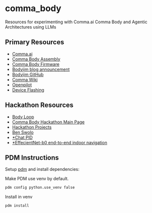 # comma_body
Resources for experimenting with Comma.ai Comma Body and Agentic Architectures using LLMs

## Primary Resources
- [Comma.ai](https://comma.ai/)
- [Comma Body Assembly](https://comma.ai/setup/comma-body)
- [Comma Body Firmware](https://github.com/commaai/body)
- [Bodyjim blog announcement](https://blog.comma.ai/096release/#bodyjim)
- [Bodyjim GitHub](https://github.com/commaai/body-jim)
- [Comma Wiki](https://github.com/commaai/openpilot/wiki)
- [Openpilot](https://github.com/commaai/openpilot)
- [Device Flashing](https://flash.comma.ai/)

## Hackathon Resources
- [Body Loop](https://github.com/geohot/body_loop)
- [Comma Body Hackathon Main Page](https://commahack4.devpost.com/)
- [Hackathon Projects](https://commahack4.devpost.com/project-gallery)
- [Ben Swolo](https://devpost.com/software/ben-swolo-learns-to-drive-through-hallways)
- [*Chat PID ](https://devpost.com/software/chatpid)
- [*EffecientNet-b0 end-to-end indoor navigation](https://devpost.com/software/klay-dunker)


## PDM Instructions
Setup [pdm](https://pdm.fming.dev/) and install dependencies:

Make PDM use venv by default.
```bash
pdm config python.use_venv false
```

Install in venv
```bash
pdm install
```